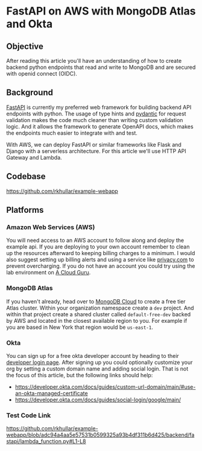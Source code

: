 # FastAPI on AWS with MongoDB Atlas and Okta

## Objective
After reading this article you'll have an understanding of how to create backend python endpoints that read and write to
MongoDB and are secured with openid connect (OIDC). 

## Background
[FastAPI](https://fastapi.tiangolo.com) is currently my preferred web framework for building backend API endpoints with
python. The usage of type hints and [pydantic](https://docs.pydantic.dev/latest) for request validation makes the code
much cleaner than writing custom validation logic. And it allows the framework to generate OpenAPI docs, which makes the
endpoints much easier to integrate with and test.

With AWS, we can deploy FastAPI or similar frameworks like Flask and Django with a serverless architecture. For this
article we'll use HTTP API Gateway and Lambda.

## Codebase
https://github.com/rkhullar/example-webapp

## Platforms
### Amazon Web Services (AWS)
You will need access to an AWS account to follow along and deploy the example api. If you are deploying to your own account
remember to clean up the resources afterward to keeping billing charges to a minimum. I would also suggest setting up
billing alerts and using a service like [privacy.com](https://privacy.com) to prevent overcharging. If you do not have an
account you could try using the lab environment on [A Cloud Guru](https://learn.acloud.guru/labs).

### MongoDB Atlas
If you haven't already, head over to [MongoDB Cloud](https://www.mongodb.com/cloud) to create a free tier Atlas cluster.
Within your organization namespace create a `dev` project. And within that project create a shared cluster called
`default-free-dev` backed by AWS and located in the closest available region to you. For example if you are based in
New York that region would be `us-east-1`.

### Okta
You can sign up for a free okta developer account by heading to their [developer login page](https://developer.okta.com/login).
After signing up you could optionally customize your org by setting a custom domain name and adding social login. That is
not the focus of this article, but the following links should help:
- https://developer.okta.com/docs/guides/custom-url-domain/main/#use-an-okta-managed-certificate
- https://developer.okta.com/docs/guides/social-login/google/main/

### Test Code Link
https://github.com/rkhullar/example-webapp/blob/adc94a4aa5e57531b0599325a93b4df311b6d425/backend/fastapi/lambda_function.py#L1-L8
